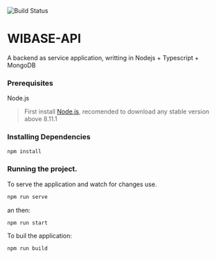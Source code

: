 ![Build Status](https://travis-ci.org/TalissonJunior/wibase-api.svg?branch=master)

# WIBASE-API

A backend as service application, writting in Nodejs + Typescript + MongoDB

### Prerequisites

Node.js 
 
>First install [Node.js](https://nodejs.org/), recomended to download any stable version above 8.11.1


### Installing Dependencies


```sh
npm install 
```

### Running the project.


To serve the application and watch for changes use. 
```sh
npm run serve
```

an then:

```sh
npm run start
```

To buil the application:

```sh
npm run build
```



